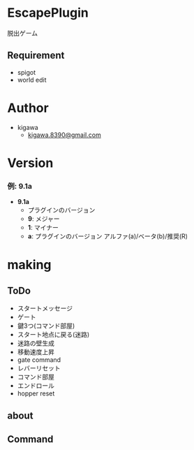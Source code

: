 # EscapePlugin

脱出ゲーム

## Requirement

* spigot
* world edit

# Author

* kigawa
    * kigawa.8390@gmail.com

# Version

### 例: 9.1a
* **9.1a**
  * プラグインのバージョン
  * **9**: メジャー
  * **1**: マイナー
  * **a**: プラグインのバージョン アルファ(a)/ベータ(b)/推奨(R)

# making



## ToDo
* スタートメッセージ
* ゲート
* 鍵3つ(コマンド部屋)
* スタート地点に戻る(迷路)
* 迷路の壁生成
* 移動速度上昇
* gate command
* レバーリセット
* コマンド部屋
* エンドロール
* hopper reset


## about


## Command

